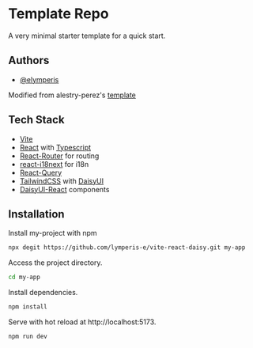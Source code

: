 # Template Repo

A very minimal starter template for a quick start.

## Authors

- [@elymperis](https://www.github.com/lymperis-e)

Modified from alestry-perez's [template](https://github.com/alestry-perez/vite-react-tailwind)

## Tech Stack

- [Vite](https://vitejs.dev/)
- [React](https://reactjs.org/) with [Typescript](https://www.typescriptlang.org/)
- [React-Router](https://reactrouter.com/) for routing
- [react-i18next](https://react.i18next.com/) for i18n
- [React-Query](https://react-query.tanstack.com/)
- [TailwindCSS](https://tailwindcss.com/) with [DaisyUI](https://daisyui.com/)
- [DaisyUI-React](https://daisyui.com/docs/react/introduction) components

## Installation

Install my-project with npm

```bash
npx degit https://github.com/lymperis-e/vite-react-daisy.git my-app
```

Access the project directory.

```bash
cd my-app
```

Install dependencies.

```bash
npm install
```

Serve with hot reload at http://localhost:5173.

```bash
npm run dev
```
